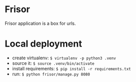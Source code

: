 # Frisor 

Frisor application is a box for urls.

# Local deployment

* create virtualenv: `$ virtualenv -p python3 .venv`
* source it: `$ source .venv/bin/activate`
* install requirements: `$ pip install -r requirements.txt`
* run: `$ python frisor/manage.py 8080`

